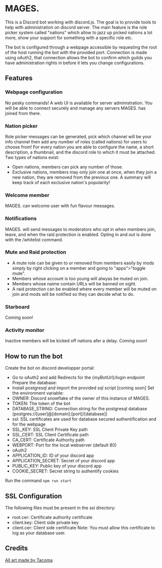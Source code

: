# MAGES.
This is a Discord bot working with discord.js.
The goal is to provide tools to help with administration on discord server. The main feature is the role picker system called "nations" which allow to jazz up picked nations a lot more, show your support for something with a specific role etc.

The bot is configured through a webpage accessible by requesting the root of the host running the bot with the provided port. Connection is made using oAuth2, that connection allows the bot to confirm which guilds you have administration rights in before it lets you change configurations.

## Features
### Webpage configuration
No pesky commands! A web UI is available for server administration. You will be able to connect securely and manage any servers MAGES. has joined from there.

### Nation picker
Role picker messages can be generated, pick which channel will be your info channel then add any number of roles (called nations) for users to choose from! For every nation you are able to configure the name, a short description, a thumbnail, and the discord role to which it must be attached. Two types of nations exist:
* Open nations, members can pick any number of those.
* Exclusive nations, members may only join one at once, when they join a new nation, they are removed from the previous one. A summary will keep track of each exclusive nation's popularity!

### Welcome member
MAGES. can welcome user with fun flavour messages.

### Notifications
MAGES. will send messages to moderators who opt in when members join, leave, and when the raid protection is enabled. Opting in and out is done with the /whitelist command.

### Mute and Raid protection
* A mute role can be given to or removed from members easily by mods simply by right clicking on a member and going to "apps">"toggle mute". 
* Members whose account is too young will alwyas be muted on join. 
* Members whose naime contain URLs will be banned on sight.
* A raid protection can be enabled where every member will be muted on join and mods will be notified so they can decide what to do.

### Starboard
Coming soon! 

### Activity monitor
Inactive members will be kicked off nations afer a delay. Coming soon!

## How to run the bot
Create the bot on discord developper portal:
* Go to oAuth2 and add Redirects for the {myBotUrl}/login endpoint 
Prepare the database:
* Install postgresql and import the provided sql script \[coming soon\]
Set the environment variable:
* OWNER: Discord snowflake of the owner of this instance of MAGES.
* TOKEN: The token of the bot
* DATABASE_STRING: Connection string for the postgresql database (postgres://\[user\]@\[domain\]:\[port\]/\[database\])
* ssl: SSL certificates are used for database secured authentification and for the webpage
 * SSL_KEY: SSL Client Private Key path
 * SSL_CERT: SSL Client Certificate path
 * CA_CERT: Certificate Authority path
* WEBPORT: Port for the local webserver (default 80)
* oAuth2
 * APPLICATION_ID: ID of your discord app
 * APPLICATION_SECRET: Secret of your discord app
 * PUBLIC_KEY: Public key of your discord app
* COOKIE_SECRET: Secret string to authentify cookies

Run the command `npm run start`

## SSL Configuration
The following files must be present in the ssl directory:
* root.cer: Certificate authority certificate
* client.key: Client side private key
* client.cer: Client side certificate
Note: You must allow this certificate to log as your database user.

## Credits
[All art made by Tacoma](https://www.nimbaterra.com/)